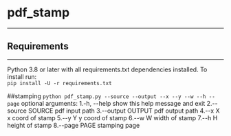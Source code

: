 # pdf_stamp
---
## Requirements
---

Python 3.8 or later with all requirements.txt dependencies installed. To install run:  
`
pip install -U -r requirements.txt
`


##stamping
`
python pdf_stamp.py --source --output --x --y --w --h --page
`
optional arguments:
  1.-h, --help       show this help message and exit
  2.--source SOURCE  pdf input path
  3.--output OUTPUT  pdf output path
  4.--x X            x coord of stamp
  5.--y Y            y coord of stamp
  6.--w W            width of stamp
  7.--h H            height of stamp
  8.--page PAGE      stamping page
